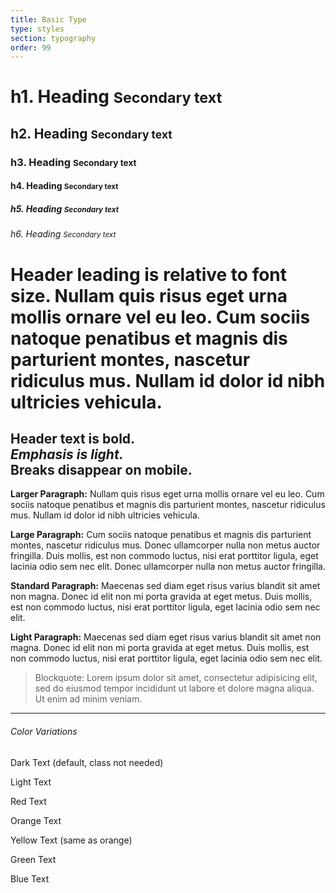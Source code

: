 ```yaml
---
title: Basic Type
type: styles
section: typography
order: 99
---
```



<h1>h1. Heading <small>Secondary text</small></h1>
<h2>h2. Heading <small>Secondary text</small></h2>
<h3>h3. Heading <small>Secondary text</small></h3>
<h4>h4. Heading <small>Secondary text</small></h4>
<h5>h5. Heading <small>Secondary text</small></h5>
<h6>h6. Heading <small>Secondary text</small></h6>

<h1>Header leading is relative to font size. Nullam quis risus eget urna mollis ornare vel eu leo. Cum sociis natoque penatibus et magnis dis parturient montes, nascetur ridiculus mus. Nullam id dolor id nibh ultricies vehicula.</h1>

<h2>Header text is bold. <br/><em>Emphasis is light.</em> <br/>Breaks disappear on mobile.</h2>

<p class="text-larger"><strong>Larger Paragraph:</strong> Nullam quis risus eget urna mollis ornare vel eu leo. Cum sociis natoque penatibus et magnis dis parturient montes, nascetur ridiculus mus. Nullam id dolor id nibh ultricies vehicula.</p>

<p class="text-large"><strong>Large Paragraph:</strong> Cum sociis natoque penatibus et magnis dis parturient montes, nascetur ridiculus mus. Donec ullamcorper nulla non metus auctor fringilla. Duis mollis, est non commodo luctus, nisi erat porttitor ligula, eget lacinia odio sem nec elit. Donec ullamcorper nulla non metus auctor fringilla.</p>

<p><strong>Standard Paragraph:</strong> Maecenas sed diam eget risus varius blandit sit amet non magna. Donec id elit non mi porta gravida at eget metus. Duis mollis, est non commodo luctus, nisi erat porttitor ligula, eget lacinia odio sem nec elit.</p>

<p class="text-light"><strong>Light Paragraph:</strong> Maecenas sed diam eget risus varius blandit sit amet non magna. Donec id elit non mi porta gravida at eget metus. Duis mollis, est non commodo luctus, nisi erat porttitor ligula, eget lacinia odio sem nec elit.</p>

<blockquote>Blockquote: Lorem ipsum dolor sit amet, consectetur adipisicing elit, sed do eiusmod tempor incididunt ut labore et dolore magna aliqua. Ut enim ad minim veniam.</blockquote>

---

<h6>Color Variations</h6>

<p class="text-dark">Dark Text <span class="text-light text-italic">(default, class not needed)</span></p>
<p class="text-light">Light Text</p>
<p class="text-red">Red Text</p>
<p class="text-orange">Orange Text</p>
<p class="text-yellow">Yellow Text <span class="text-light text-italic">(same as orange)</span></p>
<p class="text-green">Green Text</p>
<p class="text-blue">Blue Text</p>



